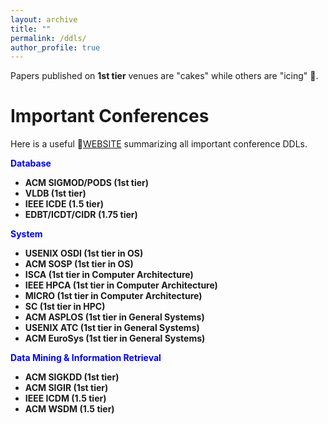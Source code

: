 ```yaml
---
layout: archive
title: ""
permalink: /ddls/
author_profile: true
---
```




Papers published on **1st tier** venues are "cakes" while others are "icing" 🍰.   
   


Important Conferences
=====
Here is a useful 🔗[WEBSITE](https://ccfddl.github.io/) summarizing all important conference DDLs.

<span style="color:blue">**Database**

- **ACM SIGMOD/PODS (1st tier)**
- **VLDB (1st tier)**
- **IEEE ICDE (1.5 tier)**
- **EDBT/ICDT/CIDR (1.75 tier)**


<span style="color:blue">**System**

- **USENIX OSDI (1st tier in OS)**
- **ACM SOSP (1st tier in OS)**
- **ISCA (1st tier in Computer Architecture)**
- **IEEE HPCA (1st tier in Computer Architecture)**
- **MICRO (1st tier in Computer Architecture)**
- **SC (1st tier in HPC)**
- **ACM ASPLOS (1st tier in General Systems)**
- **USENIX ATC (1st tier in General Systems)**
- **ACM EuroSys (1st tier in General Systems)**


<span style="color:blue">**Data Mining & Information Retrieval**

- **ACM SIGKDD (1st tier)**
- **ACM SIGIR (1st tier)**
- **IEEE ICDM (1.5 tier)**
- **ACM WSDM (1.5 tier)**


